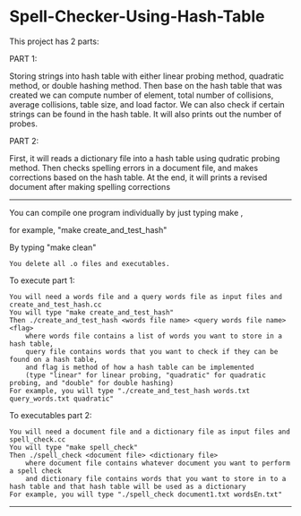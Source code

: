 # Spell-Checker-Using-Hash-Table

This project has 2 parts:


PART 1:

  Storing strings into hash table with either linear probing method, quadratic method, or double hashing method.
  Then base on the hash table that was created we can compute number of element, total number of collisions, average collisions, 
  table size, and load factor.
  We can also check if certain strings can be found in the hash table. It will also prints out the number of probes.
  
  
PART 2:

  First, it will reads a dictionary file into a hash table using qudratic probing method.
  Then checks spelling errors in a document file, and makes corrections based on the hash table.
  At the end, it will prints a revised document after making spelling corrections
  
**********************************************************************************************************************
You can compile one program individually by just typing make <Program Name>, 
	
for example, "make create_and_test_hash"

By typing "make clean"

	You delete all .o files and executables.

To execute part 1:

	You will need a words file and a query words file as input files and create_and_test_hash.cc
	You will type "make create_and_test_hash"
	Then ./create_and_test_hash <words file name> <query words file name> <flag>
		where words file contains a list of words you want to store in a hash table,
		query file contains words that you want to check if they can be found on a hash table, 
		and flag is method of how a hash table can be implemented 
		(type "linear" for linear probing, "quadratic" for quadratic probing, and "double" for double hashing)
	For example, you will type "./create_and_test_hash words.txt query_words.txt quadratic"

To executables part 2:

	You will need a document file and a dictionary file as input files and spell_check.cc
	You will type "make spell_check"
	Then ./spell_check <document file> <dictionary file>
		where document file contains whatever document you want to perform a spell check
		and dictionary file contains words that you want to store in to a hash table and that hash table will be used as a dictionary
	For example, you will type "./spell_check document1.txt wordsEn.txt"
 ******************************************************************************************************************************
